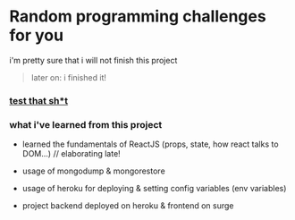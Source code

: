 # Random programming challenges for you

i'm pretty sure that i will not finish this project

> later on: i finished it!

### [test that sh*t](projectly.surge.sh)


### what i've learned from this project

* learned the fundamentals of ReactJS (props, state, how react talks to DOM...) // elaborating late!

* usage of mongodump & mongorestore

* usage of heroku for deploying & setting config variables (env variables)

* project backend deployed on heroku & frontend on surge



